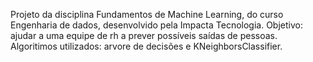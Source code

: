 Projeto da disciplina Fundamentos de Machine Learning, do curso Engenharia de dados, desenvolvido pela Impacta Tecnologia.
Objetivo: ajudar a uma equipe de rh a prever possíveis saídas de pessoas.
Algoritimos utilizados: arvore de decisões e KNeighborsClassifier.
